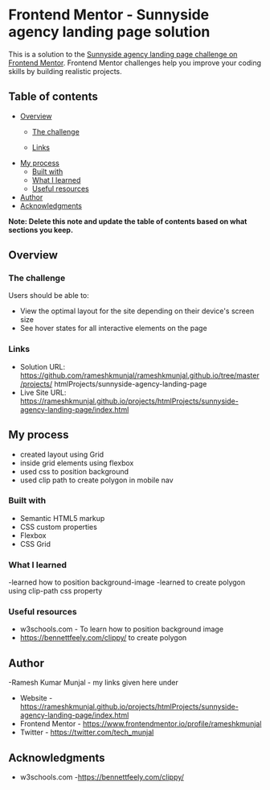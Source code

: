 # Frontend Mentor - Sunnyside agency landing page solution

This is a solution to the [Sunnyside agency landing page challenge on Frontend Mentor](https://www.frontendmentor.io/challenges/sunnyside-agency-landing-page-7yVs3B6ef). Frontend Mentor challenges help you improve your coding skills by building realistic projects.

## Table of contents

- [Overview](#overview)
  - [The challenge](#the-challenge)
  
  - [Links](#links)
- [My process](#my-process)
  - [Built with](#built-with)
  - [What I learned](#what-i-learned)  
  - [Useful resources](#useful-resources)
- [Author](#author)
- [Acknowledgments](#acknowledgments)

**Note: Delete this note and update the table of contents based on what sections you keep.**

## Overview

### The challenge

Users should be able to:

- View the optimal layout for the site depending on their device's screen size
- See hover states for all interactive elements on the page

### Links

- Solution URL: https://github.com/rameshkmunjal/rameshkmunjal.github.io/tree/master/projects/  htmlProjects/sunnyside-agency-landing-page
- Live Site URL: https://rameshkmunjal.github.io/projects/htmlProjects/sunnyside-agency-landing-page/index.html

## My process
  - created layout using Grid
  - inside grid elements using flexbox
  - used css to position background
  - used clip path to create polygon in mobile nav

### Built with

- Semantic HTML5 markup
- CSS custom properties
- Flexbox
- CSS Grid

### What I learned

  -learned how to position background-image
  -learned to create polygon using clip-path css property

### Useful resources

- w3schools.com - To learn how to position background image
- https://bennettfeely.com/clippy/ to create polygon
 

## Author
-Ramesh Kumar Munjal - my links given here under
- Website - https://rameshkmunjal.github.io/projects/htmlProjects/sunnyside-agency-landing-page/index.html
- Frontend Mentor - https://www.frontendmentor.io/profile/rameshkmunjal
- Twitter - https://twitter.com/tech_munjal


## Acknowledgments

- w3schools.com
-https://bennettfeely.com/clippy/

